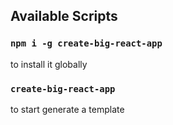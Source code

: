 
## Available Scripts

### `npm i -g create-big-react-app`

to install it globally

### `create-big-react-app`

to start generate a template 
